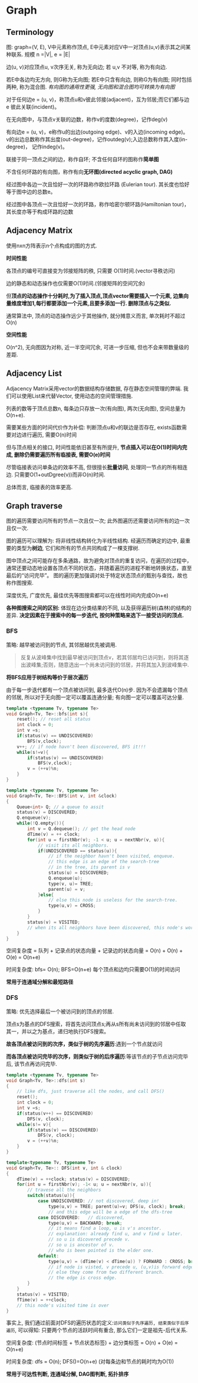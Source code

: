 # Graph

## Terminology

图: graph=(V, E), V中元素称作顶点, E中元素对应V中一对顶点(u,v)表示其之间某种联系. 规模 n =|V|, e = |E|

边(u, v)对应顶点u, v次序无关, 称为无向边; 若 u,v 不对等, 称为有向边. 

若E中各边均无方向, 则G称为无向图; 若E中只含有向边, 则称G为有向图; 同时包括两种, 称为混合图.
*有向图的通用性更强, 无向图和混合图均可转换为有向图*

对于任何边e = (u, v)，称顶点u和v彼此邻接(adjacent)，互为邻居;而它们都与边e 彼此关联(incident)。

在无向图中，与顶点v关联的边数，称作v的度数(degree)，记作deg(v)

有向边e = (u, v)，e称作u的出边(outgoing edge)、v的入边(incoming edge)。 v的出边总数称作其出度(out-degree)，记作outdeg(v);入边总数称作其入度(in-degree)， 记作indeg(v)。

联接于同一顶点之间的边，称作自环; 不含任何自环的图称作**简单图**

不含任何环路的有向图，称作有向**无环图(directed acyclic graph, DAG)**

经过图中各边一次且恰好一次的环路称作欧拉环路 (Eulerian tour). 其长度也恰好等于图中边的总数e。

经过图中各顶点一次且恰好一次的环路，称作哈密尔顿环路(Hamiltonian tour)，其长度亦等于构成环路的边数

## Adjacency Matrix

使用nxn方阵表示n个点构成的图的方式. 

**时间性能**

各顶点的编号可直接变为邻接矩阵的秩, 只需要 O(1)时间.(vector寻秩访问)

边的静态和动态操作也仅需要O(1)时间.(邻接矩阵的空间冗余)

但**顶点的动态操作十分耗时,为了插入顶点,顶点vector需要插入一个元素, 边集向量维度增加1,每行都要添加一个元素,且要多添加一行. 删除顶点与之类似.**

通常算法中, 顶点的动态操作远少于其他操作, 就分摊意义而言, 单次耗时不超过O(n)

**空间性能**

O(n^2), 无向图因为对称, 近一半空间冗余, 可进一步压缩, 但也不会来带数量级的差距. 

## Adjacency List

Adjacency Matrix采用vector的数据结构存储数据, 存在静态空间管理的弊端. 我们可以使用List来代替Vector, 使用动态的空间管理措施. 

列表的数等于顶点总数n, 每条边只存放一次(有向图), 两次(无向图), 空间总量为O(n+e).

需要某些方面的时间代价作为补偿: 判断顶点u和v的联边是否存在, exists函数需要对边进行遍历, 需要O(n)时间

但与顶点相关的接口, 时间性能依旧甚至有所提升, **节点插入可以在O(1)时间内完成, 删除仍需要遍历所有临接表, 需要O(e)时间**

尽管临接表访问单条边的效率不高, 但很擅长**批量访问**, 处理同一节点的所有相连边. 只需要O(1+outDgree(v))而非O(n)时间. 

总体而言, 临接表的效率更高.

## Graph traverse

图的遍历需要访问所有的节点一次且仅一次; 此外图遍历还需要访问所有的边一次且仅一次. 

图的遍历可以理解为: 将非线性结构转化为半线性结构. 经遍历而确定的边中, 最重要的类型为**树边**, 它们和所有的节点共同构成了一棵支撑树. 

图中顶点之间可能存在多条通路，故为避免对顶点的重复访问，在遍历的过程中，通常还要动态地设置各顶点不同的状态，并随着遍历的进程不断地转换状态，直至最后的“访问完毕”。 图的遍历更加强调对处于特定状态顶点的甄别与查找，故也称作图搜索.

深度优先, 广度优先, 最佳优先等图搜索都可以在线性时间内完成O(n+e)

**各种图搜索之间的区别:** 体现在边分类结果的不同, 以及获得遍历树(森林)的结构的差异. **决定因素在于搜索中的每一步迭代, 按何种策略来选下一接受访问的顶点.**

### BFS

策略: 越早被访问到的节点, 其邻居越优先被调用. 

> 反复从波峰集中找到最早被访问到顶点v，若其邻居均已访问到，则将其逐出波峰集;否则，随意选出一个尚未访问到的邻居，并将其加入到波峰集中.

**将BFS应用于树结构等价于层次遍历**

由于每一步迭代都有一个顶点被访问到, 最多迭代O(n)步. 因为不会遗漏每个顶点的邻居, 所以对于无向图一定可以覆盖连通分量; 有向图一定可以覆盖可达分量. 

```cpp
template <typename Tv, typename Te>
void Graph<Tv, Te>::bfs(int s){
    reset(); // reset all status
    int clock = 0;
    int v =s;
    if(status(v) == UNDISCOVERED) 
        BFS(v,clock);
    v++; // if node havn't been discovered, BFS it!!!
    while(s!=v){
        if(status(v) == UNDISCOVERED)  
            BFS(v,clock);
        v = (++v)%n;
    }
}

template <typename Tv, typename Te>
void Graph<Tv, Te>::BFS(int v, int &clock)
{
    Queue<int> Q; // a queue to assit
    status(v) = DISCOVERED; 
    Q.enqueue(v);
    while(!Q.empty()){ 
        int v = Q.dequeue(); // get the head node
        dTime(v) = ++ clock;
        for(int u = firstNbr(v); -1 < u; u = nextNbr(v, u)){
            // visit its all neighbors.
            if(UNDISCOVERED == status(u)){ 
                // if the neighbor havn't been visited, enqueue.
                // this edge is an edge of the search-tree
                // in the tree, its parent is v
                status(u) = DISCOVERED;
                Q.enqueue(u);
                type(v, u)= TREE;
                parent(u) = v;
            }else{
                // else this node is useless for the search-tree.
                type(u,v) = CROSS;
            }
        }
        status(v) = VISITED;
        // when its all neighbors have been discovered, this node's work done. 
    }
}
```

空间复杂度 = 队列 + 记录点的状态向量 + 记录边的状态向量 = O(n) + O(n) + O(e) = O(n+e)

时间复杂度: bfs= O(n); BFS=O(n+e) 每个顶点和边均只需要O(1)的时间访问

**常用于连通域分解和最短路径**

### DFS

策略: 优先选择最后一个被访问到的顶点的邻居.

顶点s为基点的DFS搜索，将首先访问顶点s;再从s所有尚未访问到的邻居中任取 其一，并以之为基点，递归地执行DFS搜索。

**故各顶点被访问到的次序，类似于树的先序遍历**:遇到一个节点就访问 

**而各顶点被访问完毕的次序，则类似于树的后序遍历**:等该节点的子节点访问完毕后, 该节点再访问完毕.

```cpp
template <typename Tv, typename Te>
void Graph<Tv, Te>::dfs(int s)
{   
    // like dfs, just traverse all the nodes, and call DFS()
    reset();
    int clock = 0;
    int v =s;
    if(status(v++) == DISCOVERED)
        DFS(v, clock);
    while(s!= v){
        if(status(v) == DISCOVERED)
            DFS(v, clock);
        v = (++v)%n;
    }
}

template<typename Tv, typename Te>
void Graph<Tv, Te>:: DFS(int v, int & clock)
{
    dTime(v) = ++clock; status(v) = DISCOVERED;
    for(int u = firstNbr(v); -1< u; u = nextNbr(v, u)){
        // travese all the neighbors
        switch(status(u)){
            case UNDISCOVERED: // not discovered, deep in!
                type(u,v) = TREE; parent(u)=v; DFS(u, clock); break;
                // and this edge will be a edge of the dfs-tree
            case DISCOVERED:   // discovered, 
                type(u,v) = BACKWARD; break;
                // it means find a loop, u is v's ancestor.
                // explanation: already find u, and v find u later. 
                // so u is dicovered precede v.
                // so u is ancestor of v.
                // who is been pointed is the elder one.
            default: 
                type(u,v) = (dTime(v) < dTime(u)) ? FORWARD : CROSS; break;
                // if node is visted, v precede u, (u,v)is forward edge
                // else they come from two different branch. 
                // the edge is cross edge.
        }
    }
    status(v) = VISITED;
    fTime(v) = ++clock;
    // this node's visited time is over
}
```

事实上, 我们通过前面对DFS的遍历状态的定义:`访问类似于先序遍历, 结束类似于后序遍历`, 可以得知: 只要两个节点的活跃时间有重合, 那么它们一定是祖先-后代关系.

空间复杂度: (节点时间标签 + 节点状态标签) + 边分类标签 = O(n) + O(e) = O(n+e)

时间复杂度: dfs = O(n); DFS()=O(n+e) (对每条边和节点的耗时均为O(1))

**常用于可达性判断, 连通域分解, DAG图判断, 拓扑排序**